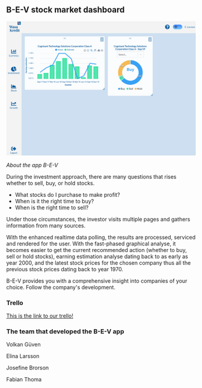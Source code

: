 
## B-E-V stock market dashboard


![B-E-V](/src/assets/B-E-V.png)


*About the app B-E-V*

During the investment approach, there are many questions that rises whether to sell, buy, or hold stocks.
- What stocks do I purchase to make profit?
- When is it the right time to buy?
- When is the right time to sell?

Under those circumstances, the investor visits multiple pages and gathers information from many sources.



With the enhanced realtime data polling, the results are processed, serviced and rendered for the user. With the fast-phased graphical analyse, it becomes easier to get the current recommended action (whether to buy, sell or hold stocks), earning estimation analyse dating back to as early as year 2000, and the latest stock prices for the chosen company thus all the previous stock prices dating back to year 1970.


B-E-V provides you with a comprehensive insight into companies of your choice. Follow the company's development.




### Trello

[This is the link to our trello!](https://trello.com/b/xnMTBNLI/fe19tp2cherry)


### The team that developed the B-E-V app

Volkan Güven

Elina Larsson

Josefine Brorson

Fabian Thoma
